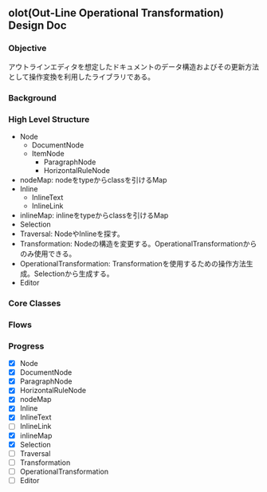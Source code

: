 ## olot(Out-Line Operational Transformation) Design Doc 

### Objective

アウトラインエディタを想定したドキュメントのデータ構造およびその更新方法として操作変換を利用したライブラリである。

### Background

### High Level Structure

- Node
  - DocumentNode
  - ItemNode
    - ParagraphNode
    - HorizontalRuleNode
- nodeMap: nodeをtypeからclassを引けるMap
- Inline
  - InlineText
  - InlineLink
- inlineMap: inlineをtypeからclassを引けるMap
- Selection
- Traversal: NodeやInlineを探す。
- Transformation: Nodeの構造を変更する。OperationalTransformationからのみ使用できる。
- OperationalTransformation: Transformationを使用するための操作方法生成。Selectionから生成する。
- Editor

### Core Classes

### Flows

### Progress

- [x] Node
- [x] DocumentNode
- [x] ParagraphNode
- [x] HorizontalRuleNode
- [x] nodeMap
- [x] Inline
- [x] InlineText
- [ ] InlineLink
- [x] inlineMap
- [x] Selection
- [ ] Traversal
- [ ] Transformation
- [ ] OperationalTransformation
- [ ] Editor
